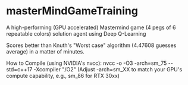 # masterMindGameTraining
A high-performing (GPU accelerated) Mastermind game (4 pegs of 6 repeatable colors) solution agent using Deep Q-Learning

Scores better than Knuth's "Worst case" algorithm (4.47608 guesses average) in a matter of minutes.


How to Compile (using NVIDIA's nvcc):
nvcc -o -O3 -arch=sm_75 --std=c++17 -Xcompiler "/O2"
(Adjust -arch=sm_XX to match your GPU's compute capability, e.g., sm_86 for RTX 30xx)

